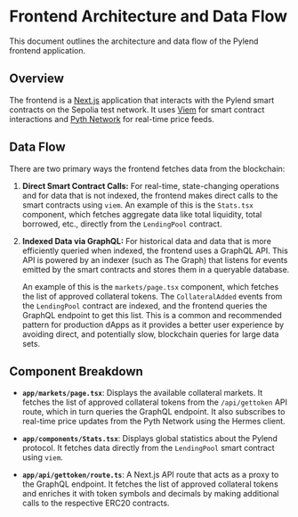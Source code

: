 
# Frontend Architecture and Data Flow

This document outlines the architecture and data flow of the Pylend frontend application.

## Overview

The frontend is a [Next.js](https://nextjs.org/) application that interacts with the Pylend smart contracts on the Sepolia test network. It uses [Viem](https://viem.sh/) for smart contract interactions and [Pyth Network](https://pyth.network/) for real-time price feeds.

## Data Flow

There are two primary ways the frontend fetches data from the blockchain:

1.  **Direct Smart Contract Calls:** For real-time, state-changing operations and for data that is not indexed, the frontend makes direct calls to the smart contracts using `viem`. An example of this is the `Stats.tsx` component, which fetches aggregate data like total liquidity, total borrowed, etc., directly from the `LendingPool` contract.

2.  **Indexed Data via GraphQL:** For historical data and data that is more efficiently queried when indexed, the frontend uses a GraphQL API. This API is powered by an indexer (such as The Graph) that listens for events emitted by the smart contracts and stores them in a queryable database.

    An example of this is the `markets/page.tsx` component, which fetches the list of approved collateral tokens. The `CollateralAdded` events from the `LendingPool` contract are indexed, and the frontend queries the GraphQL endpoint to get this list. This is a common and recommended pattern for production dApps as it provides a better user experience by avoiding direct, and potentially slow, blockchain queries for large data sets.

## Component Breakdown

*   **`app/markets/page.tsx`**: Displays the available collateral markets. It fetches the list of approved collateral tokens from the `/api/gettoken` API route, which in turn queries the GraphQL endpoint. It also subscribes to real-time price updates from the Pyth Network using the Hermes client.

*   **`app/components/Stats.tsx`**: Displays global statistics about the Pylend protocol. It fetches data directly from the `LendingPool` smart contract using `viem`.

*   **`app/api/gettoken/route.ts`**: A Next.js API route that acts as a proxy to the GraphQL endpoint. It fetches the list of approved collateral tokens and enriches it with token symbols and decimals by making additional calls to the respective ERC20 contracts.


